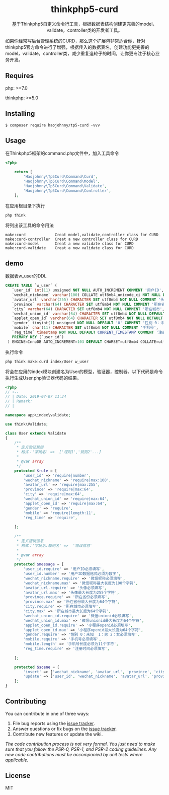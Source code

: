 <h1 align="center"> thinkphp5-curd </h1>

<p align="center">
基于Thinkphp5自定义命令行工具，根据数据表结构创建更完善的model，validate，controller类的开发者工具。

如果你经常写后台管理系统的CURD，那么这个扩展包非常适合你，针对thinkphp5官方命令进行了增强，根据传入的数据表名，创建功能更完善的model，validate，controller类，减少重复造轮子的时间，让你更专注于核心业务开发。
</p>

## Requires

php: >=7.0

thinkphp: >=5.0

## Installing

```shell
$ composer require haojohnny/tp5-curd -vvv
```

## Usage

在Thinkphp5框架的command.php文件中，加入工具命令
```php
<?php

    return [
        'Haojohnny\Tp5Curd\Command\Curd',
        'Haojohnny\Tp5Curd\Command\Model',
        'Haojohnny\Tp5Curd\Command\Validate',
        'Haojohnny\Tp5Curd\Command\Controller',
    ];
```

在应用根目录下执行
    
    php think

将列出该工具的命令用法

    make:curd             Creat model,validate,controller class for CURD
    make:curd-controller  Creat a new controller class for CURD
    make:curd-model       Creat a new validate class for CURD
    make:curd-validate    Creat a new validate class for CURD


## demo

数据表w_user的DDL
```sql
CREATE TABLE `w_user` (
   `user_id` int(11) unsigned NOT NULL AUTO_INCREMENT COMMENT '用户ID',
   `wechat_nickname` varchar(100) COLLATE utf8mb4_unicode_ci NOT NULL DEFAULT '' COMMENT '微信昵称',
   `avatar_url` varchar(255) CHARACTER SET utf8mb4 NOT NULL COMMENT '头像',
   `province` varchar(64) CHARACTER SET utf8mb4 NOT NULL COMMENT '所在省份',
   `city` varchar(64) CHARACTER SET utf8mb4 NOT NULL COMMENT '所在城市',
   `wechat_union_id` varchar(64) CHARACTER SET utf8mb4 NOT NULL DEFAULT '' COMMENT '微信unionid',
   `applet_open_id` varchar(64) CHARACTER SET utf8mb4 NOT NULL DEFAULT '' COMMENT '小程序openid',
   `gender` tinyint(1) unsigned NOT NULL DEFAULT '0' COMMENT '性别 0：未知  1：男 2：女',
   `mobile` char(11) CHARACTER SET utf8mb4 NOT NULL COMMENT '手机号',
   `reg_time` timestamp NOT NULL DEFAULT CURRENT_TIMESTAMP COMMENT '注册时间',
   PRIMARY KEY (`user_id`)
 ) ENGINE=InnoDB AUTO_INCREMENT=103 DEFAULT CHARSET=utf8mb4 COLLATE=utf8mb4_unicode_ci ROW_FORMAT=COMPACT COMMENT='用户表';
```

执行命令

    php think make:curd index/User w_user
    
将会在应用的index模块创建名为User的模型，验证器，控制器。以下代码是命令执行生成User.php验证器代码的结果。
```php
<?php
// +--
// | Date: 2019-07-07 11:34
// | Remark:
// |

namespace app\index\validate;

use think\Validate;

class User extends Validate
{
    /**
     * 定义验证规则
     * 格式：'字段名' =>  ['规则1','规则2'...]
     *
     * @var array
     */
    protected $rule = [
        'user_id' => 'require|number',
        'wechat_nickname' => 'require|max:100',
        'avatar_url' => 'require|max:255',
        'province' => 'require|max:64',
        'city' => 'require|max:64',
        'wechat_union_id' => 'require|max:64',
        'applet_open_id' => 'require|max:64',
        'gender' => 'require',
        'mobile' => 'require|length:11',
        'reg_time' => 'require',
        
    ];
    
    /**
     * 定义错误信息
     * 格式：'字段名.规则名' =>  '错误信息'
     *
     * @var array
     */
    protected $message = [
        'user_id.require' => '用户ID必须填写',
        'user_id.number' => '用户ID数据格式必须为数字',
        'wechat_nickname.require' => '微信昵称必须填写',
        'wechat_nickname.max' => '微信昵称最大长度为100个字符',
        'avatar_url.require' => '头像必须填写',
        'avatar_url.max' => '头像最大长度为255个字符',
        'province.require' => '所在省份必须填写',
        'province.max' => '所在省份最大长度为64个字符',
        'city.require' => '所在城市必须填写',
        'city.max' => '所在城市最大长度为64个字符',
        'wechat_union_id.require' => '微信unionid必须填写',
        'wechat_union_id.max' => '微信unionid最大长度为64个字符',
        'applet_open_id.require' => '小程序openid必须填写',
        'applet_open_id.max' => '小程序openid最大长度为64个字符',
        'gender.require' => '性别 0：未知  1：男 2：女必须填写',
        'mobile.require' => '手机号必须填写',
        'mobile.length' => '手机号长度必须为11个字符',
        'reg_time.require' => '注册时间必须填写',
        
    ];

    protected $scene = [
        'insert' => ['wechat_nickname', 'avatar_url', 'province', 'city', 'wechat_union_id', 'applet_open_id', 'gender', 'mobile', 'reg_time'],
        'update' => ['user_id', 'wechat_nickname', 'avatar_url', 'province', 'city', 'wechat_union_id', 'applet_open_id', 'gender', 'mobile', 'reg_time'],        
    ];
}

```

    

## Contributing

You can contribute in one of three ways:

1. File bug reports using the [issue tracker](https://github.com/haojohnny/tp5-curd/issues).
2. Answer questions or fix bugs on the [issue tracker](https://github.com/haojohnny/tp5-curd/issues).
3. Contribute new features or update the wiki.

_The code contribution process is not very formal. You just need to make sure that you follow the PSR-0, PSR-1, and PSR-2 coding guidelines. Any new code contributions must be accompanied by unit tests where applicable._

## License

MIT